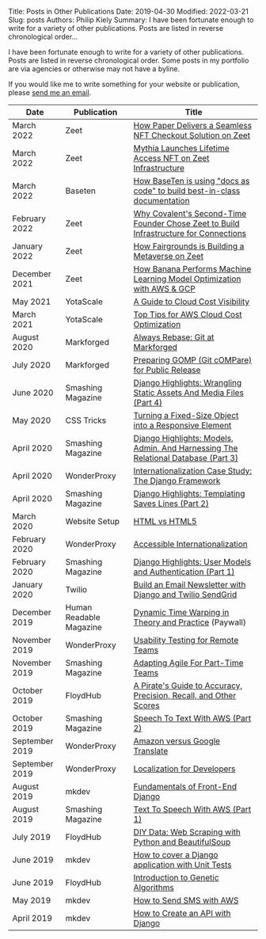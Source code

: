 Title: Posts in Other Publications
Date: 2019-04-30
Modified: 2022-03-21
Slug: posts
Authors: Philip Kiely
Summary: I have been fortunate enough to write for a variety of other publications. Posts are listed in reverse chronological order...

I have been fortunate enough to write for a variety of other publications. Posts are listed in reverse chronological order. Some posts in my portfolio are via agencies or otherwise may not have a byline.

If you would like me to write something for your website or publication, please [send me an email](mailto:philip@kiely.xyz).

Date | Publication | Title
--- | --- | ---
March 2022 | Zeet | [How Paper Delivers a Seamless NFT Checkout Solution on Zeet](https://blog.zeet.co/paper/)
March 2022 | Zeet | [Mythia Launches Lifetime Access NFT on Zeet Infrastructure](https://blog.zeet.co/mythia/)
March 2022 | Baseten | [How BaseTen is using "docs as code" to build best-in-class documentation](https://blog.baseten.co/docs-as-code/)
February 2022 | Zeet | [Why Covalent's Second-Time Founder Chose Zeet to Build Infrastructure for Connections](https://blog.zeet.co/covalent/)
January 2022 | Zeet | [How Fairgrounds is Building a Metaverse on Zeet](https://blog.zeet.co/fairgrounds/)
December 2021 | Zeet | [How Banana Performs Machine Learning Model Optimization with AWS &amp; GCP](https://blog.zeet.co/banana/)
May 2021 | YotaScale | [A Guide to Cloud Cost Visibility](https://yotascale.com/cloud-cost-visibility-guide/)
March 2021 | YotaScale | [Top Tips for AWS Cloud Cost Optimization](https://yotascale.com/tips-for-cost-optimization/)
August 2020 | Markforged | [Always Rebase: Git at Markforged](https://engineering.markforged.com/#/blog/post/git_at_markforged)
July 2020 | Markforged | [Preparing GOMP (Git cOMPare) for Public Release](https://engineering.markforged.com/#/blog/post/preparing_gomp)
June 2020 | Smashing Magazine | [Django Highlights: Wrangling Static Assets And Media Files (Part 4)](https://www.smashingmagazine.com/2020/06/django-highlights-wrangling-static-assets-media-files-part-4/)
May 2020 | CSS Tricks | [Turning a Fixed-Size Object into a Responsive Element](https://css-tricks.com/turning-a-fixed-size-object-into-a-responsive-element/)
April 2020  | Smashing Magazine  | [Django Highlights: Models, Admin, And Harnessing The Relational Database (Part 3)](https://www.smashingmagazine.com/2020/04/django-highlights-models-admin-relational-database/) 
April 2020  | WonderProxy  |  [Internationalization Case Study: The Django Framework](https://wonderproxy.com/blog/internationalization-with-django/)
April 2020  | Smashing Magazine  |  [Django Highlights: Templating Saves Lines (Part 2)](https://www.smashingmagazine.com/2020/04/django-highlights-templating-saves-lines/)
March 2020  | Website Setup  |  [HTML vs HTML5](https://websitesetup.org/html-vs-html5/)
February 2020  |  WonderProxy  |  [Accessible Internationalization](https://wonderproxy.com/blog/accessible-internationalization/)
February 2020  |  Smashing Magazine  |  [Django Highlights: User Models and Authentication (Part 1)](https://www.smashingmagazine.com/2020/02/django-highlights-user-models-authentication/)
January 2020  |  Twilio | [Build an Email Newsletter with Django and Twilio SendGrid](https://www.twilio.com/blog/build-email-newsletter-django-twilio-sendgrid)
December 2019  | Human Readable Magazine  | [Dynamic Time Warping in Theory and Practice](https://humanreadablemag.com/issues/1/articles/dynamic-time-warping-in-theory-and-practice) (Paywall) 
November 2019  | WonderProxy  |  [Usability Testing for Remote Teams](https://wonderproxy.com/blog/remote-usability-testing/)
November 2019  | Smashing Magazine  |  [Adapting Agile For Part-Time Teams](https://www.smashingmagazine.com/2019/11/adapting-agile-part-time-teams/)
October 2019  | FloydHub  |  [A Pirate's Guide to Accuracy, Precision, Recall, and Other Scores](https://blog.floydhub.com/a-pirates-guide-to-accuracy-precision-recall-and-other-scores/)
October 2019  | Smashing Magazine  |  [Speech To Text With AWS (Part 2)](https://www.smashingmagazine.com/2019/10/text-to-speech-aws-part-2/)
September 2019  | WonderProxy  |  [Amazon versus Google Translate](https://wonderproxy.com/blog/amazon-vs-google-translate/)
September 2019  | WonderProxy  |  [Localization for Developers](https://wonderproxy.com/blog/localization-for-developers/)
August 2019  | mkdev  |  [Fundamentals of Front-End Django](https://mkdev.me/en/posts/fundamentals-of-front-end-django)
August 2019  | Smashing Magazine |  [Text To Speech With AWS (Part 1)](https://www.smashingmagazine.com/2019/08/text-to-speech-aws/)
July 2019 | FloydHub | [DIY Data: Web Scraping with Python and BeautifulSoup](https://blog.floydhub.com/web-scraping-with-python/)
June 2019  | mkdev  | [How to cover a Django application with Unit Tests](https://mkdev.me/en/posts/how-to-cover-django-application-with-unit-tests) 
June 2019 | FloydHub | [Introduction to Genetic Algorithms](https://blog.floydhub.com/introduction-to-genetic-algorithms/)
May 2019  | mkdev  |  [How to Send SMS with AWS](https://mkdev.me/en/posts/how-to-send-sms-messages-with-aws-lambda-sns-and-python-3)
April 2019  | mkdev  |  [How to Create an API with Django](https://mkdev.me/en/posts/how-to-create-an-api-with-django)  
